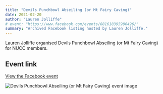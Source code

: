 ```yaml
---
title: "Devils Punchbowl Abseiling (or Mt Fairy Caving)"
date: 2021-02-20
author: "Lauren Jolliffe"
# event: "https://www.facebook.com/events/881618395986496/"
summary: "Archived Facebook listing hosted by Lauren Jolliffe."
---
```

Lauren Jolliffe organised Devils Punchbowl Abseiling (or Mt Fairy Caving) for NUCC members.

## Event link

[View the Facebook event](https://www.facebook.com/events/881618395986496/)

![Devils Punchbowl Abseiling (or Mt Fairy Caving) event image](/trip/event-images/20210220_devils_punchbowl_abseiling_or_mt_fairy_caving.jpg)
